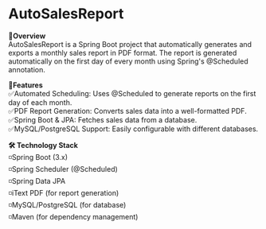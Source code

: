 # AutoSalesReport
**📑Overview**  
AutoSalesReport is a Spring Boot project that automatically generates and exports a monthly sales report in PDF format. The report is generated automatically on the first day of every month using Spring's @Scheduled annotation.

**🚀Features**  
✅Automated Scheduling: Uses @Scheduled to generate reports on the first day of each month.  
✅PDF Report Generation: Converts sales data into a well-formatted PDF.  
✅Spring Boot & JPA: Fetches sales data from a database.  
✅MySQL/PostgreSQL Support: Easily configurable with different databases.

**🛠️ Technology Stack**  
◽Spring Boot (3.x)  
◽Spring Scheduler (@Scheduled)  
◽Spring Data JPA  
◽iText PDF (for report generation)  
◽MySQL/PostgreSQL (for database)  
◽Maven (for dependency management)  
